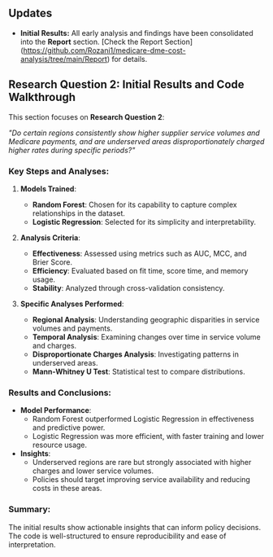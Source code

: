 ## Updates
- **Initial Results:** All early analysis and findings have been consolidated into the **Report** section. [Check the Report Section] (https://github.com/Rozani1/medicare-dme-cost-analysis/tree/main/Report) for details.




## Research Question 2: Initial Results and Code Walkthrough

This section focuses on **Research Question 2**:

*"Do certain regions consistently show higher supplier service volumes and Medicare payments, and are underserved areas disproportionately charged higher rates during specific periods?"*

### Key Steps and Analyses:
1. **Models Trained**:
   - **Random Forest**: Chosen for its capability to capture complex relationships in the dataset.
   - **Logistic Regression**: Selected for its simplicity and interpretability.

2. **Analysis Criteria**:
   - **Effectiveness**: Assessed using metrics such as AUC, MCC, and Brier Score.
   - **Efficiency**: Evaluated based on fit time, score time, and memory usage.
   - **Stability**: Analyzed through cross-validation consistency.

3. **Specific Analyses Performed**:
   - **Regional Analysis**: Understanding geographic disparities in service volumes and payments.
   - **Temporal Analysis**: Examining changes over time in service volume and charges.
   - **Disproportionate Charges Analysis**: Investigating patterns in underserved areas.
   - **Mann-Whitney U Test**: Statistical test to compare distributions.

### Results and Conclusions:
- **Model Performance**:
  - Random Forest outperformed Logistic Regression in effectiveness and predictive power.
  - Logistic Regression was more efficient, with faster training and lower resource usage.
- **Insights**:
  - Underserved regions are rare but strongly associated with higher charges and lower service volumes.
  - Policies should target improving service availability and reducing costs in these areas.

### Summary:
The initial results show actionable insights that can inform policy decisions. The code is well-structured to ensure reproducibility and ease of interpretation.


